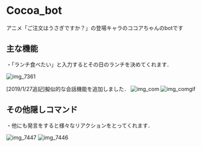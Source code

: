 # Cocoa_bot
アニメ「ご注文はうさぎですか？」の登場キャラのココアちゃんのbotです

## 主な機能
・「ランチ食べたい」と入力するとその日のランチを決めてくれます．

![img_7361](https://i.imgur.com/UhjYR23.gif)

[2019/1/27追記]擬似的な会話機能を追加しました．
![img_com](https://i.imgur.com/AUyeANx.png)
![img_comgif](https://i.imgur.com/mT9yBO2.gif)


## その他隠しコマンド
・他にも発言をすると様々なリアクションをとってくれます．

![img_7447](https://i.imgur.com/Vt1lU5C.gif)
![img_7446](https://i.imgur.com/1aN9hav.gif)




